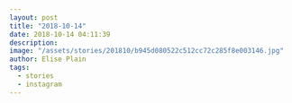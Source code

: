 ```yaml
---
layout: post
title: "2018-10-14"
date: 2018-10-14 04:11:39
description: 
image: "/assets/stories/201810/b945d080522c512cc72c285f8e003146.jpg"
author: Elise Plain
tags: 
  - stories
  - instagram
---
```



<p></p>
